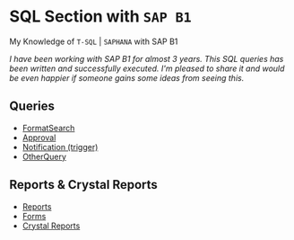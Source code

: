 # SQL Section with `SAP B1`

My Knowledge of `T-SQL` | `SAPHANA` with SAP B1

_I have been working with SAP B1 for almost 3 years. This SQL queries has been written and successfully executed. I'm pleased to share it and would be even happier if someone gains some ideas from seeing this._

## Queries
- [FormatSearch](/FormatSearch)
- [Approval](/Approval)
- [Notification (trigger)](/Notification)
- [OtherQuery](/ReusableQuery)

## Reports & Crystal Reports
- [Reports](/Reports)
- [Forms](/Forms)
- [Crystal Reports](/CrystalReports)
